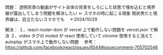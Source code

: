 問題：
透明背景の動画がサイト全体の背景をしろにした状態で埋め込むと境界線が露出してしまう問題を解決したい ← スマホの時に起こる現象
現状黒だと境界線は、目立たないスマホでも　 ←2024/10/29

解決：
１、react-router-dom が vercel 上で動作しない問題を vercel.json で解決
２、video タグの muted が react 使用していて chrome 使用すると消えて autoplay がスマホ上で動作しない問題　
参考：https://github.com/facebook/react/issues/6544#issuecomment-705702546
